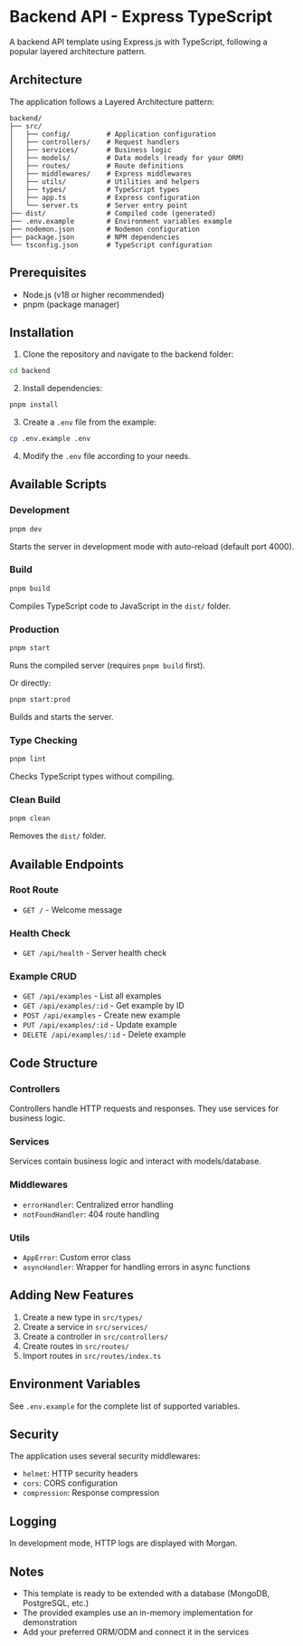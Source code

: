 # Backend API - Express TypeScript

A backend API template using Express.js with TypeScript, following a popular layered architecture pattern.

## Architecture

The application follows a Layered Architecture pattern:

```
backend/
├── src/
│   ├── config/         # Application configuration
│   ├── controllers/    # Request handlers
│   ├── services/       # Business logic
│   ├── models/         # Data models (ready for your ORM)
│   ├── routes/         # Route definitions
│   ├── middlewares/    # Express middlewares
│   ├── utils/          # Utilities and helpers
│   ├── types/          # TypeScript types
│   ├── app.ts          # Express configuration
│   └── server.ts       # Server entry point
├── dist/               # Compiled code (generated)
├── .env.example        # Environment variables example
├── nodemon.json        # Nodemon configuration
├── package.json        # NPM dependencies
└── tsconfig.json       # TypeScript configuration
```

## Prerequisites

- Node.js (v18 or higher recommended)
- pnpm (package manager)

## Installation

1. Clone the repository and navigate to the backend folder:
```bash
cd backend
```

2. Install dependencies:
```bash
pnpm install
```

3. Create a `.env` file from the example:
```bash
cp .env.example .env
```

4. Modify the `.env` file according to your needs.

## Available Scripts

### Development
```bash
pnpm dev
```
Starts the server in development mode with auto-reload (default port 4000).

### Build
```bash
pnpm build
```
Compiles TypeScript code to JavaScript in the `dist/` folder.

### Production
```bash
pnpm start
```
Runs the compiled server (requires `pnpm build` first).

Or directly:
```bash
pnpm start:prod
```
Builds and starts the server.

### Type Checking
```bash
pnpm lint
```
Checks TypeScript types without compiling.

### Clean Build
```bash
pnpm clean
```
Removes the `dist/` folder.

## Available Endpoints

### Root Route
- `GET /` - Welcome message

### Health Check
- `GET /api/health` - Server health check

### Example CRUD
- `GET /api/examples` - List all examples
- `GET /api/examples/:id` - Get example by ID
- `POST /api/examples` - Create new example
- `PUT /api/examples/:id` - Update example
- `DELETE /api/examples/:id` - Delete example

## Code Structure

### Controllers
Controllers handle HTTP requests and responses. They use services for business logic.

### Services
Services contain business logic and interact with models/database.

### Middlewares
- `errorHandler`: Centralized error handling
- `notFoundHandler`: 404 route handling

### Utils
- `AppError`: Custom error class
- `asyncHandler`: Wrapper for handling errors in async functions

## Adding New Features

1. Create a new type in `src/types/`
2. Create a service in `src/services/`
3. Create a controller in `src/controllers/`
4. Create routes in `src/routes/`
5. Import routes in `src/routes/index.ts`

## Environment Variables

See `.env.example` for the complete list of supported variables.

## Security

The application uses several security middlewares:
- `helmet`: HTTP security headers
- `cors`: CORS configuration
- `compression`: Response compression

## Logging

In development mode, HTTP logs are displayed with Morgan.

## Notes

- This template is ready to be extended with a database (MongoDB, PostgreSQL, etc.)
- The provided examples use an in-memory implementation for demonstration
- Add your preferred ORM/ODM and connect it in the services 